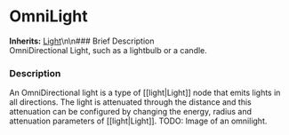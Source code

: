 #  OmniLight  
**Inherits:** [Light](class_light)\\n\\n###  Brief Description  
OmniDirectional Light, such as a lightbulb or a candle.
###  Description  
An OmniDirectional light is a type of [[light|Light]] node that emits lights in all directions. The light is attenuated through the distance and this attenuation can be configured by changing the energy, radius and attenuation parameters of [[light|Light]]. TODO: Image of an omnilight.
